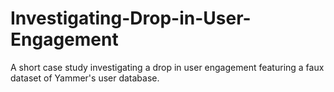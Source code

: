# Investigating-Drop-in-User-Engagement
A short case study investigating a drop in user engagement featuring a faux dataset of Yammer's user database.
